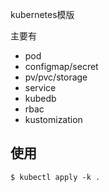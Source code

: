 kubernetes模版

主要有
 - pod
 - configmap/secret
 - pv/pvc/storage
 - service
 - kubedb
 - rbac
 - kustomization

 
## 使用

```
$ kubectl apply -k .
```
